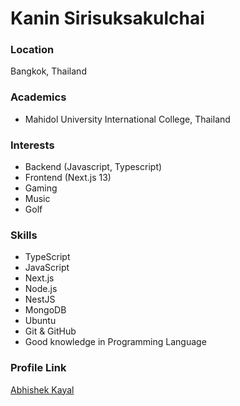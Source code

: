 # Kanin Sirisuksakulchai

### Location

Bangkok, Thailand

### Academics

- Mahidol University International College, Thailand

### Interests

- Backend (Javascript, Typescript)
- Frontend (Next.js 13)
- Gaming
- Music
- Golf

### Skills

- TypeScript
- JavaScript
- Next.js
- Node.js
- NestJS
- MongoDB
- Ubuntu
- Git & GitHub
- Good knowledge in Programming Language


### Profile Link

[Abhishek Kayal](https://github.com/knmixsiri)
